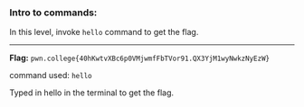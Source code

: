 ### Intro to commands: 

In this level, invoke `hello` command to get the flag. 

---
**Flag:** `pwn.college{40hKwtvXBc6p0VMjwmfFbTVor91.QX3YjM1wyNwkzNyEzW}`

command used: `hello`

Typed in hello in the terminal to get the flag. 
